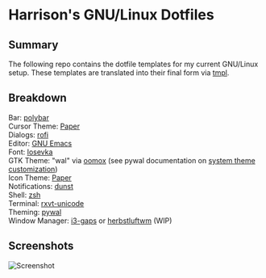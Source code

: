 # Harrison's GNU/Linux Dotfiles

## Summary

The following repo contains the dotfile templates for my current GNU/Linux setup. These templates are translated into their final form via [tmpl](https://github.com/HarrisonTotty/tmpl).

## Breakdown

Bar: [polybar](https://github.com/jaagr/polybar)<br/>
Cursor Theme: [Paper](https://github.com/snwh/paper-icon-theme)<br/>
Dialogs: [rofi](https://github.com/DaveDavenport/rofi)<br/>
Editor: [GNU Emacs](https://www.gnu.org/software/emacs)<br/>
Font: [Iosevka](https://github.com/be5invis/Iosevka)<br/>
GTK Theme: "wal" via [oomox](https://github.com/actionless/oomox) (see pywal documentation on [system theme customization](https://github.com/dylanaraps/pywal/wiki/Customization#system-themes))<br/>
Icon Theme: [Paper](https://github.com/snwh/paper-icon-theme)<br/>
Notifications: [dunst](https://github.com/dunst-project/dunst)<br/>
Shell: [zsh](http://zsh.sourceforge.net)<br/>
Terminal: [rxvt-unicode](http://software.schmorp.de/pkg/rxvt-unicode.html)<br/>
Theming: [pywal](https://github.com/dylanaraps/pywal)<br/>
Window Manager: [i3-gaps](https://github.com/Airblader/i3) or [herbstluftwm](http://herbstluftwm.org/) (WIP)

## Screenshots

![Screenshot](https://i.imgur.com/C9mWwuu.png)
